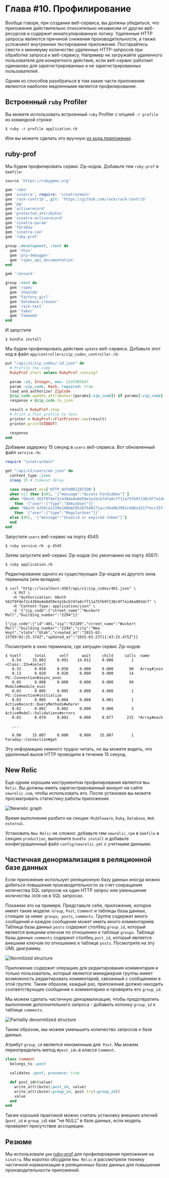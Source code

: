Глава #10. Профилирование
=========================

Вообще говоря, при создании веб-сервиса, вы должны убедиться, что приложение действительно относительно независим от других веб-ресурсов и содержит инкапсулированную логику. Удаленные HTTP запросы являются причиной снижения производительности, а также усложняют внутреннее тестирование приложения. Постарайтесь свести к минимуму количество удаленных HTTP-запросов при обработке запроса к веб-сервису. Например не загружайте удаленного пользователя для конкретного действия, если веб-сервис работает одинаково для зарегистрированных и не зарегистрированных пользователей.

Одним из способов разобраться в том какие части приложения являются наиболее медленными является профилирование.

## <a name="ruby-built-in-profiler"></a>Встроенный `ruby` Profiler

Вы можете использовать встроенный `ruby` Profiler с опцией `-r profile` из командной строки:

    $ ruby -r profile application.rb

Или вы можете сделать это вручную [из кода приложения](http://stackoverflow.com/questions/4347466/whats-the-best-way-to-profile-a-sinatra-application).

## <a name="ruby-prof"></a>ruby-prof

Мы будем профилировать сервис Zip-кодов. Добавьте гем `ruby-prof` в `Gemfile`:

```ruby
source 'https://rubygems.org'

gem 'rake'
gem 'sinatra', require: 'sinatra/main'
gem 'rack-contrib', git: 'https://github.com/rack/rack-contrib'
gem 'pg'
gem 'activerecord'
gem 'protected_attributes'
gem 'sinatra-activerecord'
gem 'sinatra-param'
gem 'faraday'
gem 'sinatra-can'
gem 'ruby-prof'

group :development, :test do
  gem 'thin'
  gem 'pry-debugger'
  gem 'rspec_api_documentation'
end

gem 'ransack'

group :test do
  gem 'rspec'
  gem 'shoulda'
  gem 'factory_girl'
  gem 'database_cleaner'
  gem 'rack-test'
  gem 'faker'
  gem 'fakeweb'
end
```

И запустите

    $ bundle install

Мы будем профилировать действие `update` веб-сервиса. Добавьте этот код в файл `app/controllers/zip_codes_controller.rb`:

```ruby
put "/api/v1/zip_codes/:id.json" do
  # Profile the code
  RubyProf.start unless RubyProf.running?

  param :id, Integer, max: 2147483647
  param :zip_code, Hash, required: true
  load_and_authorize! ZipCode
  @zip_code.update_attributes!(params[:zip_code]) if params[:zip_code].any?
  response = @zip_code.to_json

  result = RubyProf.stop
  # Print a flat profile to text
  printer = RubyProf::FlatPrinter.new(result)
  printer.print(STDOUT)

  response
end
```

Добавим задержку 15 секунд в `users` веб-сервиса. Вот обновленный файл `service.rb`:

```ruby
require "sinatra/main"

get "/api/v1/users/me.json" do
  content_type :json
  sleep 15 # timeout delay

  case request.env['HTTP_AUTHORIZATION']
  when nil then [403, '{"message":"Access Forbidden"}']
  when "OAuth 562f9fdef2c4384e4e8d59e3a1bcb74fa0cff11a75fb9f130c9f7a146a003dcf"
    then '{"user":{"type":"AdminUser"}}'
  when "OAuth b259ca1339e168b8295287648271acc94a9b3991c608a3217fecc25f369aaa86"
    then '{"user":{"type":"RegularUser"}}'
  else [401, '{"message":"Invalid or expired token"}']
  end
end
```

Запустите `users` веб-сервис на порту 4545:

    $ ruby service.rb -p 4545

Затем запустите веб-сервис Zip-кодов (по умолчанию на порту 4567):

    $ ruby application.rb

Редактирование одного из существующих Zip-кодов из другого окна терминала (или вкладки):

    $ curl "http://localhost:4567/api/v1/zip_codes/401.json" \
       -X PUT \
       -H "Authorization: OAuth 562f9fdef2c4384e4e8d59e3a1bcb74fa0cff11a75fb9f130c9f7a146a003dcf" \
       -H "Content-Type: application/json" \
       -d '{"zip_code":{"street_name":"Wuckert Mall","building_number":"2294"}}'

    {"zip_code":{"id":401,"zip":"63109","street_name":"Wuckert Mall","building_number":"2294","city":"New Hoyt","state":"Utah","created_at":"2015-02-15T09:02:25.374Z","updated_at":"2015-03-23T11:43:25.475Z"}}

Посмотрите в окно терминала, где запущен сервис Zip-кодов:

    $ %self      total      self      wait     child     calls  name
       6.54     15.003     0.991    14.012     0.000        1   <Class::IO>#select 
       0.33      0.050     0.050     0.000     0.000       90   Array#join 
       0.13      0.020     0.020     0.000     0.000       14   PG::Connection#async_exec 
       0.05      0.008     0.008     0.000     0.000       99   Module#module_eval 
       0.03      0.005     0.005     0.000     0.000        1   PG::Connection#initialize 
       0.03      0.005     0.004     0.000     0.001        1   ActiveRecord::QueryMethods#where! 
       0.02      0.002     0.002     0.000     0.000        3   ActiveModel::Validations#errors 
       0.02      0.079     0.002     0.000     0.077      215  *Array#each 

       ...

       0.00     15.007     0.000     0.000    15.007        1   Faraday::Connection#get

Эту информацию немного трудно читать, но вы можете видеть, что удаленный вызов HTTP проводили в течение 15 секунд.

## <a name="new-relic"></a>New Relic

Еще одним хорошим инструментом профилирования является `New Relic`. Вы должны иметь зарегистрированный аккаунт на сайте `newrelic.com`, чтобы использовать его. После установки вы можете просматривать статистику работы приложения.

![Newrelic graph](../static/images/newrelic_rpm_graph.png)

Время выполнения разбито на секции: `Middleware`, `Ruby`, `Database`, `Web external`.

Установить `New Relic` не сложно: добавьте гем `newrelic_rpm` в `Gemfile` в секцию `production`, выполните `bundle install` и добавьте конфигурационный файл `config/newrelic.yml` с учетными данными.

## <a name="partial-denormalization"></a>Частичная денормализация в реляционной базе данных

Если приложение использует реляционную базу данных иногда можно добиться повышения производительности за счет сокращения количества SQL запросов на один HTTP запрос или уменьшения количества `JOIN`-ов в SQL запросах.

Покажем это на примере. Представьте себе, приложение, которое имеет такие модели: `Group`, `Post`, `Comment` и таблицы базы данных, стоящие за ними: `groups`,` posts`, `comments`. Группа содержит много сообщений и каждое сообщение может иметь много комментариев. Таблица базы данных `posts` содержит столбец `group_id`, который является внешним ключом по отношению к таблице `groups`. Таблица базы данных `comments` содержит столбец `post_id`, который является внешним ключом по отношению к таблице `posts`. Посмотрите на эту UML диаграмму.

![Normilized structure](../static/images/normilized.png)

Приложение содержит операцию для редактирования комментария и только пользователь, который является менеджером группы имеет возможность редактировать комментарий, связанный с сообщением в этой группе. Таким образом, каждый раз, приложение должно находить соответствующее сообщение к комментарию и проверять его `group_id`.

Мы можем сделать частичную денормализация, чтобы предотвратить выполнение дополнительного запроса - добавить колонку `group_id` к таблице  `comments`.

![Partiallly denormilized structure](../static/images/partiallly_denormilized.png)

Таким образом, мы можем уменьшить количество запросов к базе данных.

Атрибут `group_id` является неизменным для` Post`. Мы можем переопределить метод `#post_id=` в классе `Comment`.

```ruby
class Comment
  belongs_to :post

  validates :post, presence: true

  def post_id=(value)
    write_attribute(:post_id, value)
    write_attribute(:group_id, post.try(:group_id))
    value
  end
end
```

Также хорошей практикой можно считать установку внешних ключей (`post_id` и `group_id`) как "не NULL" в базе данных, если модель проверяет присутствие ассоциации.

## <a name="summary"></a>Резюме

Мы использовали `gem` [ruby-prof](https://github.com/ruby-prof/ruby-prof) для профилирования приложения на `sinatra`. Мы коротко обсудили `New Relic` и рассмотрели технику частичной нормализации в реляционных базах данных для повышения производительности приложений.
